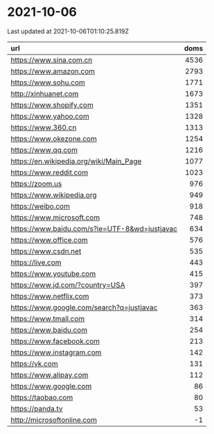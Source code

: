 # 2021-10-06

<!-- BEGIN -->
Last updated at 2021-10-06T01:10:25.819Z

url | doms
:- | -:
https://www.sina.com.cn | 4536
https://www.amazon.com | 2793
https://www.sohu.com | 1771
http://xinhuanet.com | 1673
https://www.shopify.com | 1351
https://www.yahoo.com | 1328
https://www.360.cn | 1313
https://www.okezone.com | 1254
https://www.qq.com | 1216
https://en.wikipedia.org/wiki/Main_Page | 1077
https://www.reddit.com | 1023
https://zoom.us | 976
https://www.wikipedia.org | 949
https://weibo.com | 918
https://www.microsoft.com | 748
https://www.baidu.com/s?ie=UTF-8&wd=justjavac | 634
https://www.office.com | 576
https://www.csdn.net | 535
https://live.com | 443
https://www.youtube.com | 415
https://www.jd.com/?country=USA | 397
https://www.netflix.com | 373
https://www.google.com/search?q=justjavac | 363
https://www.tmall.com | 314
https://www.baidu.com | 254
https://www.facebook.com | 213
https://www.instagram.com | 142
https://vk.com | 131
https://www.alipay.com | 112
https://www.google.com | 86
https://taobao.com | 80
https://panda.tv | 53
http://microsoftonline.com | -1
<!-- END -->
